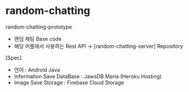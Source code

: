 # random-chatting
random-chatting-prototype

- 랜덤 채팅 Base code
- 해당 어플에서 사용하는 Rest API -> [random-chatting-server] Repository

[Spec]
- 언어 : Android Java
- Information Save DataBase : JawsDB Maria (Heroku Hosting)
- Image Save Storage : Firebase Cloud Storage
